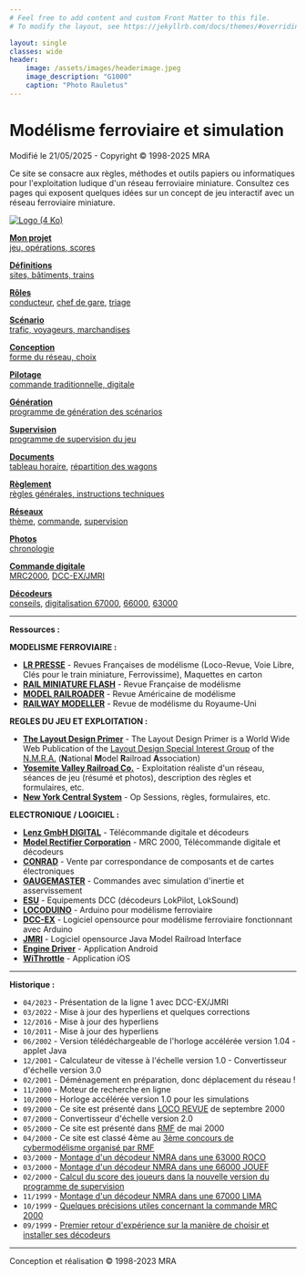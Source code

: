 ```yaml
---
# Feel free to add content and custom Front Matter to this file.
# To modify the layout, see https://jekyllrb.com/docs/themes/#overriding-theme-defaults

layout: single
classes: wide
header:
    image: /assets/images/headerimage.jpeg
    image_description: "G1000"
    caption: "Photo Rauletus"
---
```





Modélisme ferroviaire et simulation
===================================

Modifié le 21/05/2025 - Copyright © 1998-2025 MRA

Ce site se consacre aux règles, méthodes et outils papiers ou informatiques pour l'exploitation ludique d'un réseau ferroviaire miniature.
Consultez ces pages qui exposent quelques idées sur un concept de jeu interactif avec un réseau ferroviaire miniature.

[![Logo (4 Ko)](../images/logo6.png)](/reseau)

**[Mon projet](/operations/#presentation)**  
[jeu, opérations, scores](/operations/#presentation)

**[Définitions](/operations/#definitions)**  
[sites, bâtiments, trains](/operations/#definitions)

**[Rôles](/operations/#roles)**  
[conducteur](/operations/#conducteur), [chef de gare](/operations/#chef_gare), [triage](/operations/#chef_triage)

**[Scénario](/operations/#scenario)**  
[trafic, voyageurs, marchandises](/operations/#scenario)

**[Conception](/operations/#conception)**  
[forme du réseau, choix](/operations/#conception)

**[Pilotage](/operations/#commande)**  
[commande traditionnelle, digitale](/operations/#commande)

**[Génération](/operations/#prog_generation)**  
[programme de génération des scénarios](/operations/#prog_generation)

**[Supervision](/operations/#prog_supervision)**  
[programme de supervision du jeu](/operations/#prog_supervision)

**[Documents](/operations/#documents)**  
[tableau horaire](/operations/#timetable), [répartition des wagons](/operations/#switchlist)

**[Règlement](reglement)**  
[règles générales, instructions techniques](reglement)

**[Réseaux](/reseau)**  
[thème](/reseau), [commande](/reseau/#commande), [supervision](/reseau/#supervision)

**[Photos](/photos)**  
[chronologie](/photos)

**[Commande digitale](/mrc2000)**  
[MRC2000](/mrc2000), [DCC-EX/JMRI](/reseau/#dccex)

**[Décodeurs](/decodeurs)**  
[conseils](/decodeurs), [digitalisation 67000](/dcc67000), [66000](/dcc66000), [63000](/dcc63000)


* * *


**Ressources :**

**MODELISME FERROVIAIRE :**

*   **[LR PRESSE](https://trains.lrpresse.com)** - Revues Françaises de modélisme (Loco-Revue, Voie Libre, Clés pour le train miniature, Ferrovissime), Maquettes en carton
*   **[RAIL MINIATURE FLASH](https://www.rmf-magazine.com)** - Revue Française de modélisme
*   **[MODEL RAILROADER](https://www.kalmbach.com)** - Revue Américaine de modélisme
*   **[RAILWAY MODELLER](https://peco-uk.com/pages/railway-modeller)** - Revue de modélisme du Royaume-Uni


**REGLES DU JEU ET EXPLOITATION :**

*   **[The Layout Design Primer](http://ldsig.org)** - The Layout Design Primer is a World Wide Web Publication of the [Layout Design Special Interest Group](http://ldsig.org) of the [N.M.R.A.](https://www.nmra.org) (**N**ational **M**odel **R**ailroad **A**ssociation)
*   **[Yosemite Valley Railroad Co.](https://www.yosemitevalleyrr.com)** - Exploitation réaliste d'un réseau, séances de jeu (résumé et photos), description des règles et formulaires, etc.
*   **[New York Central System](https://www.nycvd.org)** - Op Sessions, règles, formulaires, etc.

**ELECTRONIQUE / LOGICIEL :**

*   **[Lenz GmbH DIGITAL](https://www.lenz-elektronik.de)** - Télécommande digitale et décodeurs
*   **[Model Rectifier Corporation](https://www.modelrectifier.com)** - MRC 2000, Télécommande digitale et décodeurs
*   **[CONRAD](https://www.conrad.fr)** - Vente par correspondance de composants et de cartes électroniques
*   **[GAUGEMASTER](https://www.gaugemasterretail.com)** - Commandes avec simulation d'inertie et asservissement
*   **[ESU](https://www.esu.eu)** - Equipements DCC (décodeurs LokPilot, LokSound)
*   **[LOCODUINO](https://locoduino.org)** - Arduino pour modélisme ferroviaire
*   **[DCC-EX](https://dcc-ex.com)** - Logiciel opensource pour modélisme ferroviaire fonctionnant avec Arduino
*   **[JMRI](https://www.jmri.org)** - Logiciel opensource Java Model Railroad Interface
*   **[Engine Driver](https://enginedriver.mstevetodd.com)** - Application Android
*   **[WiThrottle](https://www.withrottle.com)** - Application iOS


* * *


**Historique :**

*   `04/2023` - Présentation de la ligne 1 avec DCC-EX/JMRI
*   `03/2022` - Mise à jour des hyperliens et quelques corrections
*   `12/2016` - Mise à jour des hyperliens
*   `10/2011` - Mise à jour des hyperliens
*   `06/2002` - Version télédéchargeable de l'horloge accélérée version 1.04 - applet Java
*   `12/2001` - Calculateur de vitesse à l'échelle version 1.0 - Convertisseur d'échelle version 3.0
*   `02/2001` - Déménagement en préparation, donc déplacement du réseau !
*   `11/2000` - Moteur de recherche en ligne
*   `10/2000` - Horloge accélérée version 1.0 pour les simulations
*   `09/2000` - Ce site est présenté dans [LOCO REVUE](http://www.locorevue.com) de septembre 2000
*   `07/2000` - Convertisseur d'échelle version 2.0
*   `05/2000` - Ce site est présenté dans [RMF](http://www.rmf-magazine.com) de mai 2000
*   `04/2000` - Ce site est classé 4ème au [3ème concours de cybermodélisme organisé par RMF](http://www.rmf-magazine.com)
*   `03/2000` - [Montage d'un décodeur NMRA dans une 63000 ROCO](/dcc63000)
*   `03/2000` - [Montage d'un décodeur NMRA dans une 66000 JOUEF](/dcc66000)
*   `02/2000` - [Calcul du score des joueurs dans la nouvelle version du programme de supervision](/reseau/#supervision)
*   `11/1999` - [Montage d'un décodeur NMRA dans une 67000 LIMA](/dcc67000)
*   `10/1999` - [Quelques précisions utiles concernant la commande MRC 2000](/mrc2000)
*   `09/1999` - [Premier retour d'expérience sur la manière de choisir et installer ses décodeurs](/decodeurs)

* * *

Conception et réalisation © 1998-2023 MRA
